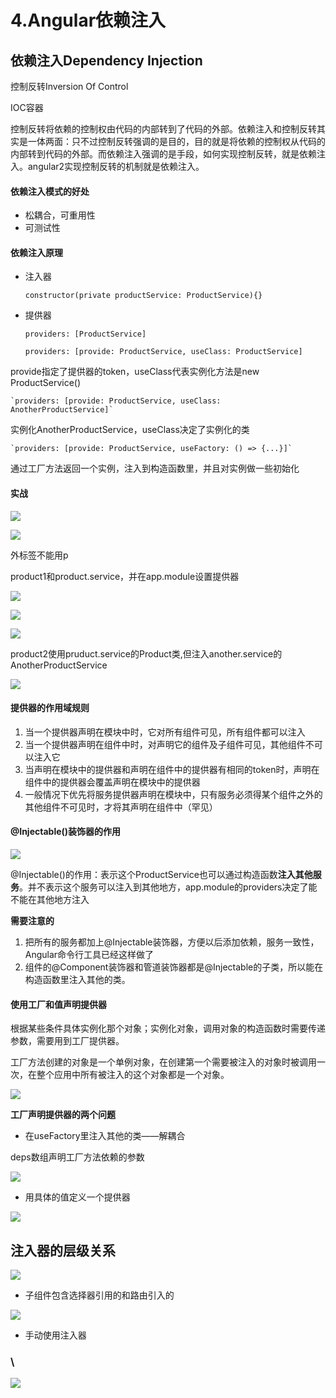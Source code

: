 # 4.Angular依赖注入

## 依赖注入Dependency Injection

控制反转Inversion Of Control

IOC容器

控制反转将依赖的控制权由代码的内部转到了代码的外部。依赖注入和控制反转其实是一体两面：只不过控制反转强调的是目的，目的就是将依赖的控制权从代码的内部转到代码的外部。而依赖注入强调的是手段，如何实现控制反转，就是依赖注入。angular2实现控制反转的机制就是依赖注入。

#### 依赖注入模式的好处

* 松耦合，可重用性
* 可测试性

#### 依赖注入原理

* 注入器

  `constructor(private productService: ProductService){}`

* 提供器

  `providers: [ProductService]`

  `providers: [provide: ProductService, useClass: ProductService]`

provide指定了提供器的token，useClass代表实例化方法是new ProductService\(\)

```text
`providers: [provide: ProductService, useClass: AnotherProductService]`
```

实例化AnotherProductService，useClass决定了实例化的类

```text
`providers: [provide: ProductService, useFactory: () => {...}]`
```

通过工厂方法返回一个实例，注入到构造函数里，并且对实例做一些初始化

#### 实战

![](../.gitbook/assets/360截图20171020095737298.jpg)

![](../.gitbook/assets/360截图20171020095822879.jpg)

外标签不能用p

product1和product.service，并在app.module设置提供器

![](../.gitbook/assets/360截图20171020100126983.jpg)

![](../.gitbook/assets/360截图20171020100200800.jpg)

![](../.gitbook/assets/360截图20171020100239991.jpg)

product2使用pruduct.service的Product类,但注入another.service的AnotherProductService

![](../.gitbook/assets/360截图20171020112039493.jpg)

#### 提供器的作用域规则

1. 当一个提供器声明在模块中时，它对所有组件可见，所有组件都可以注入
2. 当一个提供器声明在组件中时，对声明它的组件及子组件可见，其他组件不可以注入它
3. 当声明在模块中的提供器和声明在组件中的提供器有相同的token时，声明在组件中的提供器会覆盖声明在模块中的提供器
4. 一般情况下优先将服务提供器声明在模块中，只有服务必须得某个组件之外的其他组件不可见时，才将其声明在组件中（罕见）

#### @Injectable\(\)装饰器的作用

![](../.gitbook/assets/360截图20171020113735976.jpg)

@Injectable\(\)的作用：表示这个ProductService也可以通过构造函数**注入其他服务**。并不表示这个服务可以注入到其他地方，app.module的providers决定了能不能在其他地方注入

**需要注意的**

1. 把所有的服务都加上@Injectable装饰器，方便以后添加依赖，服务一致性，Angular命令行工具已经这样做了
2. 组件的@Component装饰器和管道装饰器都是@Injectable的子类，所以能在构造函数里注入其他的类。

#### 使用工厂和值声明提供器

根据某些条件具体实例化那个对象；实例化对象，调用对象的构造函数时需要传递参数，需要用到工厂提供器。

工厂方法创建的对象是一个单例对象，在创建第一个需要被注入的对象时被调用一次，在整个应用中所有被注入的这个对象都是一个对象。

![](../.gitbook/assets/360截图20171020133111905.jpg)

**工厂声明提供器的两个问题**

* 在useFactory里注入其他的类——解耦合

deps数组声明工厂方法依赖的参数

![](../.gitbook/assets/360截图20171020134154731.jpg)

* 用具体的值定义一个提供器

![](../.gitbook/assets/360截图20171020141114845.jpg)

## 注入器的层级关系

![](../.gitbook/assets/360截图20171105233017050.jpg)

* 子组件包含选择器引用的和路由引入的

![](../.gitbook/assets/360截图20171105233545796.jpg)

* 手动使用注入器

### \

![](../.gitbook/assets/360截图20171020163252080.jpg)

